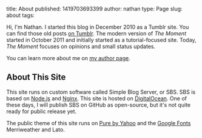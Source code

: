 title: About
published: 1419703693399
author: nathan
type: Page
slug: about
tags: 


Hi, I'm Nathan.  I started this blog in December 2010 as a Tumblr site.  You can find those old posts [on Tumblr](http://tumblr.ncw.me).  The modern version of _The Moment_ started in October 2011 and initially started as a tutorial-focused site.  Today, _The Moment_ focuses on opinions and small status updates.

You can learn more about me on [my author page](http://nwalker.org/author/nathan).

## About This Site

This site runs on custom software called Simple Blog Server, or SBS.  SBS is based on [Node.js](http://nodejs.org) and [Nginx](http://nginx.org).  This site is hosted on [DigitalOcean](http://digitalocean.com).  One of these days, I will publish SBS on GitHub as open-source, but it's not quite ready for public release yet.  

The public theme of this site runs on [Pure by Yahoo](http://purecss.io) and the [Google Fonts](http://google.com/fonts) Merriweather and Lato.